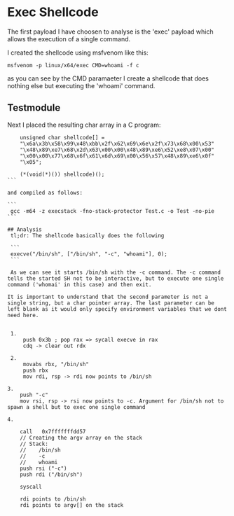 # Exec Shellcode
The first payload I have choosen to analyse is the 'exec' payload which allows the execution of a single command.

I created the shellcode using msfvenom like this:
```
msfvenom -p linux/x64/exec CMD=whoami -f c
```

as you can see by the CMD paramaeter I create a shellcode that does nothing else but executing the 'whoami' command.

## Testmodule
Next I placed the resulting char array in a C program:

````
    unsigned char shellcode[] =
    "\x6a\x3b\x58\x99\x48\xbb\x2f\x62\x69\x6e\x2f\x73\x68\x00\x53"
    "\x48\x89\xe7\x68\x2d\x63\x00\x00\x48\x89\xe6\x52\xe8\x07\x00"
    "\x00\x00\x77\x68\x6f\x61\x6d\x69\x00\x56\x57\x48\x89\xe6\x0f"
    "\x05";

    (*(void(*)()) shellcode)();
```

and compiled as follows:

```
 gcc -m64 -z execstack -fno-stack-protector Test.c -o Test -no-pie
```

## Analysis
 tl;dr: The shellcode basically does the following

 ```
 execve("/bin/sh", ["/bin/sh", "-c", "whoami"], 0);
 ```
    
 As we can see it starts /bin/sh with the -c command. The -c command tells the started SH not to be interactive, but to execute one single command ('whomai' in this case) and then exit.

It is important to understand that the second parameter is not a single string, but a char pointer array. The last parameter can be left blank as it would only specify environment variables that we dont need here.


 1.
     push 0x3b ; pop rax => sycall execve in rax
     cdq -> clear out rdx

 2.
     movabs rbx, "/bin/sh"
     push rbx
     mov rdi, rsp -> rdi now points to /bin/sh

3. 
    push "-c"
    mov rsi, rsp -> rsi now points to -c. Argument for /bin/sh not to spawn a shell but to exec one single command

4. 
    
    call   0x7fffffffdd57
    // Creating the argv array on the stack
    // Stack:
    //    /bin/sh
    //    -c
    //    whoami
    push rsi ("-c")
    push rdi ("/bin/sh")  
    
    syscall

    rdi points to /bin/sh
    rdi points to argv[] on the stack
